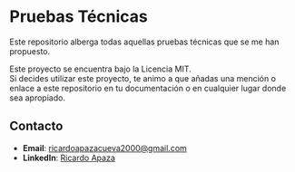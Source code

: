 # Pruebas Técnicas
Este repositorio alberga todas aquellas pruebas técnicas que se me han propuesto.

Este proyecto se encuentra bajo la Licencia MIT.  
Si decides utilizar este proyecto, te animo a que añadas una mención o enlace a este repositorio en tu documentación o en cualquier lugar donde sea apropiado.

## Contacto
- **Email**: [ricardoapazacueva2000@gmail.com](mailto:ricardoapazacueva2000@gmail.com)
- **LinkedIn**: <a href="https://www.linkedin.com/in/ricardo-apaza-cueva-43b0572a1/" target="_blank">Ricardo Apaza</a>
